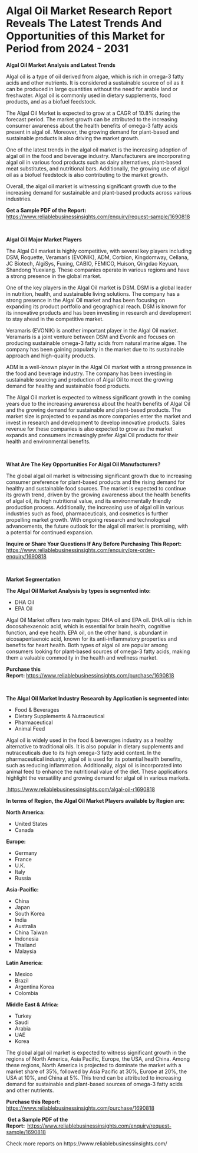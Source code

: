 <p><h1>Algal Oil Market Research Report Reveals The Latest Trends And Opportunities of this Market for Period from 2024 - 2031</h1></p><p><strong>Algal Oil Market Analysis and Latest Trends</strong></p>
<p><p>Algal oil is a type of oil derived from algae, which is rich in omega-3 fatty acids and other nutrients. It is considered a sustainable source of oil as it can be produced in large quantities without the need for arable land or freshwater. Algal oil is commonly used in dietary supplements, food products, and as a biofuel feedstock.</p><p>The Algal Oil Market is expected to grow at a CAGR of 10.8% during the forecast period. The market growth can be attributed to the increasing consumer awareness about the health benefits of omega-3 fatty acids present in algal oil. Moreover, the growing demand for plant-based and sustainable products is also driving the market growth.</p><p>One of the latest trends in the algal oil market is the increasing adoption of algal oil in the food and beverage industry. Manufacturers are incorporating algal oil in various food products such as dairy alternatives, plant-based meat substitutes, and nutritional bars. Additionally, the growing use of algal oil as a biofuel feedstock is also contributing to the market growth.</p><p>Overall, the algal oil market is witnessing significant growth due to the increasing demand for sustainable and plant-based products across various industries.</p></p>
<p><strong>Get a Sample PDF of the Report:&nbsp;</strong> <a href="https://www.reliablebusinessinsights.com/enquiry/request-sample/1690818">https://www.reliablebusinessinsights.com/enquiry/request-sample/1690818</a></p>
<p>&nbsp;</p>
<p><strong>Algal Oil Major Market Players</strong></p>
<p><p>The Algal Oil market is highly competitive, with several key players including DSM, Roquette, Veramaris (EVONIK), ADM, Corbion, Kingdomway, Cellana, JC Biotech, AlgiSys, Fuxing, CABIO, FEMICO, Huison, Qingdao Keyuan, Shandong Yuexiang. These companies operate in various regions and have a strong presence in the global market.</p><p>One of the key players in the Algal Oil market is DSM. DSM is a global leader in nutrition, health, and sustainable living solutions. The company has a strong presence in the Algal Oil market and has been focusing on expanding its product portfolio and geographical reach. DSM is known for its innovative products and has been investing in research and development to stay ahead in the competitive market.</p><p>Veramaris (EVONIK) is another important player in the Algal Oil market. Veramaris is a joint venture between DSM and Evonik and focuses on producing sustainable omega-3 fatty acids from natural marine algae. The company has been gaining popularity in the market due to its sustainable approach and high-quality products.</p><p>ADM is a well-known player in the Algal Oil market with a strong presence in the food and beverage industry. The company has been investing in sustainable sourcing and production of Algal Oil to meet the growing demand for healthy and sustainable food products.</p><p>The Algal Oil market is expected to witness significant growth in the coming years due to the increasing awareness about the health benefits of Algal Oil and the growing demand for sustainable and plant-based products. The market size is projected to expand as more companies enter the market and invest in research and development to develop innovative products. Sales revenue for these companies is also expected to grow as the market expands and consumers increasingly prefer Algal Oil products for their health and environmental benefits.</p></p>
<p>&nbsp;</p>
<p><strong>What Are The Key Opportunities For Algal Oil Manufacturers?</strong></p>
<p><p>The global algal oil market is witnessing significant growth due to increasing consumer preference for plant-based products and the rising demand for healthy and sustainable food sources. The market is expected to continue its growth trend, driven by the growing awareness about the health benefits of algal oil, its high nutritional value, and its environmentally friendly production process. Additionally, the increasing use of algal oil in various industries such as food, pharmaceuticals, and cosmetics is further propelling market growth. With ongoing research and technological advancements, the future outlook for the algal oil market is promising, with a potential for continued expansion.</p></p>
<p><strong>Inquire or Share Your Questions If Any Before Purchasing This Report:</strong> <a href="https://www.reliablebusinessinsights.com/enquiry/pre-order-enquiry/1690818">https://www.reliablebusinessinsights.com/enquiry/pre-order-enquiry/1690818</a></p>
<p>&nbsp;</p>
<p><strong>Market Segmentation</strong></p>
<p><strong>The Algal Oil Market Analysis by types is segmented into:</strong></p>
<p><ul><li>DHA Oil</li><li>EPA Oil</li></ul></p>
<p><p>Algal Oil Market offers two main types: DHA oil and EPA oil. DHA oil is rich in docosahexaenoic acid, which is essential for brain health, cognitive function, and eye health. EPA oil, on the other hand, is abundant in eicosapentaenoic acid, known for its anti-inflammatory properties and benefits for heart health. Both types of algal oil are popular among consumers looking for plant-based sources of omega-3 fatty acids, making them a valuable commodity in the health and wellness market.</p></p>
<p><strong>Purchase this Report:&nbsp;</strong><a href="https://www.reliablebusinessinsights.com/purchase/1690818">https://www.reliablebusinessinsights.com/purchase/1690818</a></p>
<p>&nbsp;</p>
<p><strong>The Algal Oil Market Industry Research by Application is segmented into:</strong></p>
<p><ul><li>Food & Beverages</li><li>Dietary Supplements & Nutraceutical</li><li>Pharmaceutical</li><li>Animal Feed</li></ul></p>
<p><p>Algal oil is widely used in the food & beverages industry as a healthy alternative to traditional oils. It is also popular in dietary supplements and nutraceuticals due to its high omega-3 fatty acid content. In the pharmaceutical industry, algal oil is used for its potential health benefits, such as reducing inflammation. Additionally, algal oil is incorporated into animal feed to enhance the nutritional value of the diet. These applications highlight the versatility and growing demand for algal oil in various markets.</p></p>
<p><a href="https://www.reliablebusinessinsights.com/algal-oil-r1690818">&nbsp;https://www.reliablebusinessinsights.com/algal-oil-r1690818</a></p>
<p><strong>In terms of Region, the Algal Oil Market Players available by Region are:</strong></p>
<p>
    <p> <strong> North America: </strong>
        <ul>
            <li>United States</li>
            <li>Canada</li>
        </ul>
        </p> 
    <p> <strong> Europe: </strong>
        <ul>
            <li>Germany</li>
            <li>France</li>
            <li>U.K.</li>
            <li>Italy</li>
            <li>Russia</li>
        </ul>
        </p> 
    <p> <strong> Asia-Pacific: </strong>
        <ul>
            <li>China</li>
            <li>Japan</li>
            <li>South Korea</li>
            <li>India</li>
            <li>Australia</li>
            <li>China Taiwan</li>
            <li>Indonesia</li>
            <li>Thailand</li>
            <li>Malaysia</li>
        </ul>
        </p> 
    <p> <strong> Latin America: </strong>
        <ul>
            <li>Mexico</li>
            <li>Brazil</li>
            <li>Argentina Korea</li>
            <li>Colombia</li>
        </ul>
        </p> 
    <p> <strong> Middle East & Africa: </strong>
        <ul>
            <li>Turkey</li>
            <li>Saudi</li>
            <li>Arabia</li>
            <li>UAE</li>
            <li>Korea</li>
        </ul>
    </p>
    </p>
<p><p>The global algal oil market is expected to witness significant growth in the regions of North America, Asia Pacific, Europe, the USA, and China. Among these regions, North America is projected to dominate the market with a market share of 35%, followed by Asia Pacific at 30%, Europe at 20%, the USA at 10%, and China at 5%. This trend can be attributed to increasing demand for sustainable and plant-based sources of omega-3 fatty acids and other nutrients.</p></p>
<p><strong>Purchase this Report: </strong><a href="https://www.reliablebusinessinsights.com/purchase/1690818">https://www.reliablebusinessinsights.com/purchase/1690818</a></p>
<p>&nbsp;<strong>Get a Sample PDF of the Report:&nbsp;&nbsp;</strong><a href="https://www.reliablebusinessinsights.com/enquiry/request-sample/1690818">https://www.reliablebusinessinsights.com/enquiry/request-sample/1690818</a></p>
<p><strong></strong></p>
<p>Check more reports on https://www.reliablebusinessinsights.com/</p>